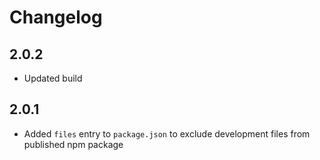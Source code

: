 # Changelog

## 2.0.2

* Updated build

## 2.0.1

* Added `files` entry to `package.json` to exclude development files from published npm package
